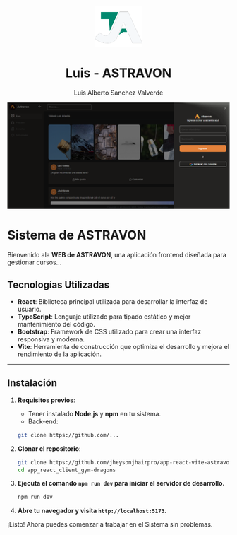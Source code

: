 <div align="center">
    <a href="https://github.com/jheysonjhairpro/app-react-vite-astravon">
      <img src="public/Logo.png" width="108px" />
    </a>
    <h1>Luis - ASTRAVON</h1>
    <p align="center">
        Luis Alberto Sanchez Valverde
    </p>
</div>

![Preview](public/preview.png)

# Sistema de ASTRAVON

Bienvenido ala **WEB de ASTRAVON**, una aplicación frontend diseñada para gestionar cursos...

## Tecnologías Utilizadas

- **React**: Biblioteca principal utilizada para desarrollar la interfaz de usuario.
- **TypeScript**: Lenguaje utilizado para tipado estático y mejor mantenimiento del código.
- **Bootstrap**: Framework de CSS utilizado para crear una interfaz responsiva y moderna.
- **Vite**: Herramienta de construcción que optimiza el desarrollo y mejora el rendimiento de la aplicación.

---

## Instalación

1. **Requisitos previos**:
   - Tener instalado **Node.js** y **npm** en tu sistema.
   - Back-end:

    ```bash
    git clone https://github.com/...

2. **Clonar el repositorio**:
   ```bash
   git clone https://github.com/jheysonjhairpro/app-react-vite-astravon
   cd app_react_client_gym-dragons

    ```

3. **Ejecuta el comando `npm run dev` para iniciar el servidor de desarrollo.**
    
    ```bash
    npm run dev
    ```

4. **Abre tu navegador y visita `http://localhost:5173`.**

¡Listo! Ahora puedes comenzar a trabajar en el Sistema sin problemas.




